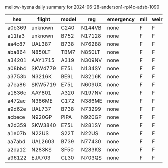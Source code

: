 mellow-hyena daily summary for 2024-06-28-anderson1-rpi4c-adsb-1090

|hex|flight|model|reg|emergency|mil|weirdo|
|--|--|--|--|--|--|--|
|a0b369|unknown|C240|N144VB|none|F|F|
|a11fa3|unknown|B752|N17128|none|F|F|
|aa4c87|UAL387|B738|N76288|none|F|F|
|aba864|N850LT|TBM7|N850LT|none|F|F|
|a34201|AAY1715|A319|N309NV|none|F|F|
|a08bb4|SKW4779|E75L|N134SY|none|F|F|
|a3753b|N3216K|BE9L|N3216K|none|F|F|
|a7ea86|SKW5719|E75L|N609UX|none|F|F|
|a1836c|AAY801|A320|N197NV|none|F|F|
|a472ac|N386ME|C172|N386ME|none|F|F|
|a9d62e|UAL737|B738|N73299|none|F|F|
|acbece|N920GP|PIPA|N920GP|none|F|F|
|a2d359|SKW3840|E75L|N281SY|none|F|F|
|a1e07b|N22US|S22T|N22US|none|F|F|
|aa7abd|UAL2603|B739|N77430|none|F|F|
|a2da12|N283KS|SF50|N283KS|none|F|F|
|a96122|EJA703|CL30|N703QS|none|F|F|
